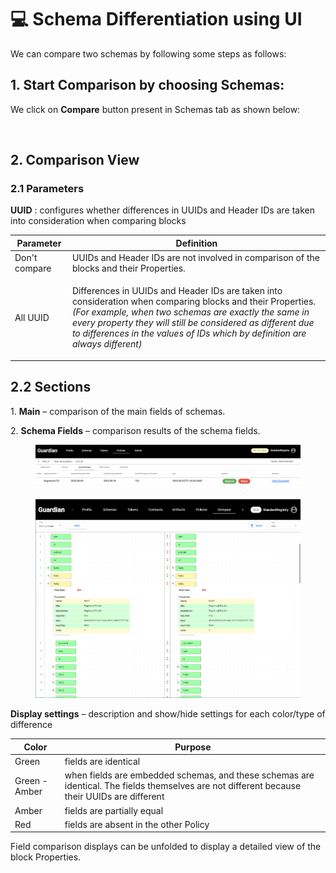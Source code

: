 # 💻 Schema Differentiation using UI

We can compare two schemas by following some steps as follows:

## 1. Start Comparison by choosing Schemas:

We click on **Compare** button present in Schemas tab as shown below:

<figure><img src="../../../.gitbook/assets/image (10) (1) (3).png" alt=""><figcaption></figcaption></figure>

## 2. Comparison View

### 2.1 Parameters

**UUID** : configures whether differences in UUIDs and Header IDs are taken into consideration when comparing blocks

| Parameter     | Definition                                                                                                                                                                                                                                                                                                                         |
| ------------- | ---------------------------------------------------------------------------------------------------------------------------------------------------------------------------------------------------------------------------------------------------------------------------------------------------------------------------------- |
| Don't compare | UUIDs and Header IDs are not involved in comparison of the blocks and their Properties.                                                                                                                                                                                                                                            |
| All UUID      | <p>Differences in UUIDs and Header IDs are taken into consideration when comparing blocks and their Properties.<br><em>(For example, when two schemas are exactly the same in every property they will still be considered as different due to differences in the values of IDs which by definition are always different)</em></p> |

## 2.2 Sections

1\. **Main** – comparison of the main fields of schemas.

2\. **Schema Fields** – comparison results of the schema fields.

<figure><img src="../../../.gitbook/assets/image (1) (1) (3).png" alt=""><figcaption></figcaption></figure>

<figure><img src="../../../.gitbook/assets/image (24) (2) (1).png" alt=""><figcaption></figcaption></figure>

**Display settings** _–_ description and show/hide settings for each color/type of difference

| Color          | Purpose                                                                                                                                      |
| -------------- | -------------------------------------------------------------------------------------------------------------------------------------------- |
| Green          | fields are identical                                                                                                                         |
| Green -  Amber | when fields are embedded schemas, and these schemas are identical. The fields themselves are not different because their UUIDs are different |
| Amber          | fields are partially equal                                                                                                                   |
| Red            | fields are absent in the other Policy                                                                                                        |

Field comparison displays can be unfolded to display a detailed view of the block Properties.
